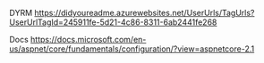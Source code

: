 DYRM
https://didyoureadme.azurewebsites.net/UserUrls/TagUrls?UserUrlTagId=245911fe-5d21-4c86-8311-6ab2441fe268  

Docs
https://docs.microsoft.com/en-us/aspnet/core/fundamentals/configuration/?view=aspnetcore-2.1


